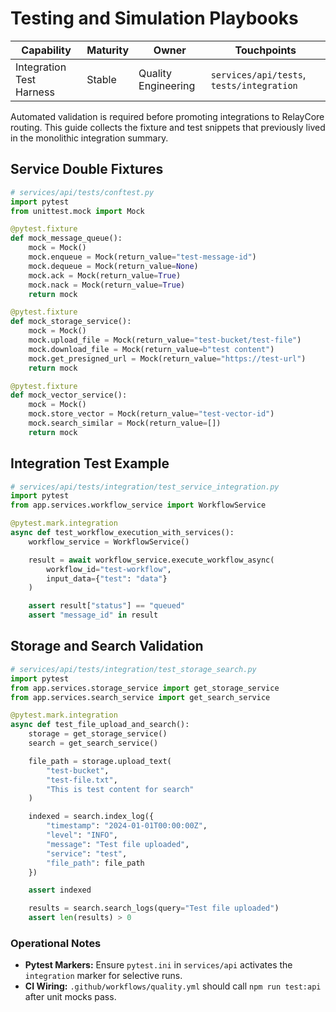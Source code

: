 # Testing and Simulation Playbooks

| Capability | Maturity | Owner | Touchpoints |
| --- | --- | --- | --- |
| Integration Test Harness | Stable | Quality Engineering | `services/api/tests`, `tests/integration` |

Automated validation is required before promoting integrations to RelayCore routing. This guide collects the fixture and test
snippets that previously lived in the monolithic integration summary.

## Service Double Fixtures

```python
# services/api/tests/conftest.py
import pytest
from unittest.mock import Mock

@pytest.fixture
def mock_message_queue():
    mock = Mock()
    mock.enqueue = Mock(return_value="test-message-id")
    mock.dequeue = Mock(return_value=None)
    mock.ack = Mock(return_value=True)
    mock.nack = Mock(return_value=True)
    return mock

@pytest.fixture
def mock_storage_service():
    mock = Mock()
    mock.upload_file = Mock(return_value="test-bucket/test-file")
    mock.download_file = Mock(return_value=b"test content")
    mock.get_presigned_url = Mock(return_value="https://test-url")
    return mock

@pytest.fixture
def mock_vector_service():
    mock = Mock()
    mock.store_vector = Mock(return_value="test-vector-id")
    mock.search_similar = Mock(return_value=[])
    return mock
```

## Integration Test Example

```python
# services/api/tests/integration/test_service_integration.py
import pytest
from app.services.workflow_service import WorkflowService

@pytest.mark.integration
async def test_workflow_execution_with_services():
    workflow_service = WorkflowService()

    result = await workflow_service.execute_workflow_async(
        workflow_id="test-workflow",
        input_data={"test": "data"}
    )

    assert result["status"] == "queued"
    assert "message_id" in result
```

## Storage and Search Validation

```python
# services/api/tests/integration/test_storage_search.py
import pytest
from app.services.storage_service import get_storage_service
from app.services.search_service import get_search_service

@pytest.mark.integration
async def test_file_upload_and_search():
    storage = get_storage_service()
    search = get_search_service()

    file_path = storage.upload_text(
        "test-bucket",
        "test-file.txt",
        "This is test content for search"
    )

    indexed = search.index_log({
        "timestamp": "2024-01-01T00:00:00Z",
        "level": "INFO",
        "message": "Test file uploaded",
        "service": "test",
        "file_path": file_path
    })

    assert indexed

    results = search.search_logs(query="Test file uploaded")
    assert len(results) > 0
```

### Operational Notes

- **Pytest Markers:** Ensure `pytest.ini` in `services/api` activates the `integration` marker for selective runs.
- **CI Wiring:** `.github/workflows/quality.yml` should call `npm run test:api` after unit mocks pass.
